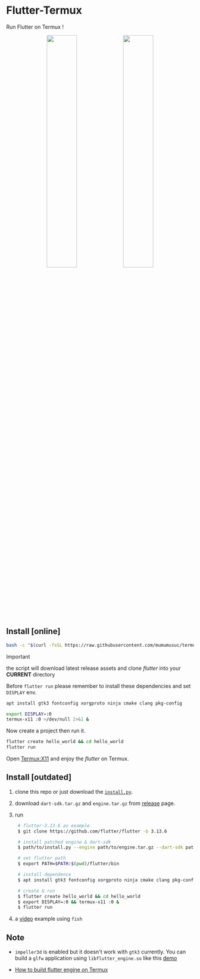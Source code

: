 # Flutter-Termux

Run Flutter on Termux !

<p align="middle" float="left">
    <img src="https://raw.githubusercontent.com/mumumusuc/Flutter-Termux/main/image/screenshot.jpg" width="40%"/>
    <img src="https://raw.githubusercontent.com/mumumusuc/termux-flutter-impeller-demo/main/preview.webp" width="40%"/>
</p>

## Install [online]
```bash
bash -c "$(curl -fsSL https://raw.githubusercontent.com/mumumusuc/termux-flutter/main/install)"
```
>[!IMPORTANT]
>the script will download latest release assets and clone *flutter* into your **CURRENT** directory

Before `flutter run` please remember to install these dependencies and set `DISPLAY` env.
```bash
apt install gtk3 fontconfig xorgproto ninja cmake clang pkg-config

export DISPLAY=:0
termux-x11 :0 >/dev/null 2>&1 &
```

Now create a project then run it. 
```bash
flutter create hello_world && cd hello_world
flutter run
```

Open [Termux:X11](https://github.com/termux/termux-x11/releases) and enjoy the *flutter* on Termux.

## Install [outdated]
1. clone this repo or just download the [`install.py`](https://github.com/mumumusuc/termux-flutter/blob/main/install.py).


2. download `dart-sdk.tar.gz` and `engine.tar.gz` from [release](https://github.com/mumumusuc/termux-flutter/releases) page.
   
3. run
   ```bash
    # flutter-3.13.6 as example
    $ git clone https://github.com/flutter/flutter -b 3.13.6

    # install patched engine & dart-sdk
    $ path/to/install.py --engine path/to/engine.tar.gz --dart-sdk path/to/dart-sdk.tar.gz path/to/flutter

    # set flutter path
    $ export PATH=$PATH:$(pwd)/flutter/bin

    # install dependence
    $ apt install gtk3 fontconfig xorgproto ninja cmake clang pkg-config

    # create & run
    $ flutter create hello_world && cd hello_world
    $ export DISPLAY=:0 && termux-x11 :0 &
    $ flutter run
    ```
4. a [video](https://github.com/mumumusuc/termux-flutter/issues/7#issuecomment-1790704873) example using `fish`

## Note

- `impeller3d` is enabled but it doesn't work with `gtk3` currently. You can build a `glfw` application using `libflutter_engine.so` like this [demo](https://github.com/mumumusuc/termux-flutter-impeller-demo)

- [How to build flutter engine on Termux](https://github.com/mumumusuc/termux-flutter/wiki/How-to-build-flutter-engine-on-Termux)

